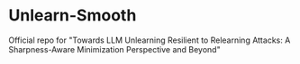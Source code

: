 # Unlearn-Smooth
Official repo for "Towards LLM Unlearning Resilient to Relearning Attacks: A Sharpness-Aware Minimization Perspective and Beyond"
